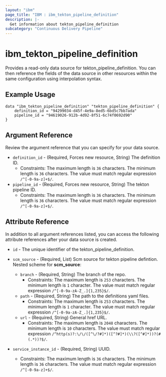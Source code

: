 ```yaml
---
layout: "ibm"
page_title: "IBM : ibm_tekton_pipeline_definition"
description: |-
  Get information about tekton_pipeline_definition
subcategory: "Continuous Delivery Pipeline"
---
```


# ibm_tekton_pipeline_definition

Provides a read-only data source for tekton_pipeline_definition. You can then reference the fields of the data source in other resources within the same configuration using interpolation syntax.

## Example Usage

```hcl
data "ibm_tekton_pipeline_definition" "tekton_pipeline_definition" {
	definition_id = "94299034-d45f-4e9a-8ed5-6bd5c7bb7ada"
	pipeline_id = "94619026-912b-4d92-8f51-6c74f0692d90"
}
```

## Argument Reference

Review the argument reference that you can specify for your data source.

* `definition_id` - (Required, Forces new resource, String) The definition ID.
  * Constraints: The maximum length is `36` characters. The minimum length is `36` characters. The value must match regular expression `/^[-0-9a-z]+$/`.
* `pipeline_id` - (Required, Forces new resource, String) The tekton pipeline ID.
  * Constraints: The maximum length is `36` characters. The minimum length is `36` characters. The value must match regular expression `/^[-0-9a-z]+$/`.

## Attribute Reference

In addition to all argument references listed, you can access the following attribute references after your data source is created.

* `id` - The unique identifier of the tekton_pipeline_definition.
* `scm_source` - (Required, List) Scm source for tekton pipeline defintion.
Nested scheme for **scm_source**:
	* `branch` - (Required, String) The branch of the repo.
	  * Constraints: The maximum length is `253` characters. The minimum length is `1` character. The value must match regular expression `/^[-0-9a-zA-Z_.]{1,235}$/`.
	* `path` - (Required, String) The path to the definitions yaml files.
	  * Constraints: The maximum length is `253` characters. The minimum length is `1` character. The value must match regular expression `/^[-0-9a-zA-Z_.]{1,235}$/`.
	* `url` - (Required, String) General href URL.
	  * Constraints: The maximum length is `2048` characters. The minimum length is `10` characters. The value must match regular expression `/^http(s)?:\/\/([^\/?#]*)([^?#]*)(\\?([^#]*))?(#(.*))?$/`.

* `service_instance_id` - (Required, String) UUID.
  * Constraints: The maximum length is `36` characters. The minimum length is `36` characters. The value must match regular expression `/^[-0-9a-z]+$/`.

